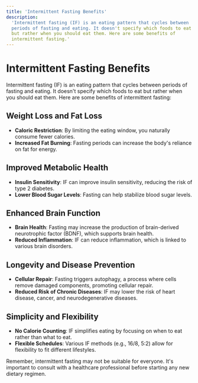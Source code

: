 ```yaml
---
title: 'Intermittent Fasting Benefits'
description:
  'Intermittent fasting (IF) is an eating pattern that cycles between
  periods of fasting and eating. It doesn't specify which foods to eat
  but rather when you should eat them. Here are some benefits of
  intermittent fasting.'
---
```


# Intermittent Fasting Benefits

Intermittent fasting (IF) is an eating pattern that cycles between
periods of fasting and eating. It doesn't specify which foods to eat
but rather when you should eat them. Here are some benefits of
intermittent fasting:

## Weight Loss and Fat Loss

- **Caloric Restriction**: By limiting the eating window, you
  naturally consume fewer calories.
- **Increased Fat Burning**: Fasting periods can increase the body's
  reliance on fat for energy.

## Improved Metabolic Health

- **Insulin Sensitivity**: IF can improve insulin sensitivity,
  reducing the risk of type 2 diabetes.
- **Lower Blood Sugar Levels**: Fasting can help stabilize blood sugar
  levels.

## Enhanced Brain Function

- **Brain Health**: Fasting may increase the production of
  brain-derived neurotrophic factor (BDNF), which supports brain
  health.
- **Reduced Inflammation**: IF can reduce inflammation, which is
  linked to various brain disorders.

## Longevity and Disease Prevention

- **Cellular Repair**: Fasting triggers autophagy, a process where
  cells remove damaged components, promoting cellular repair.
- **Reduced Risk of Chronic Diseases**: IF may lower the risk of heart
  disease, cancer, and neurodegenerative diseases.

## Simplicity and Flexibility

- **No Calorie Counting**: IF simplifies eating by focusing on when to
  eat rather than what to eat.
- **Flexible Schedules**: Various IF methods (e.g., 16/8, 5:2) allow
  for flexibility to fit different lifestyles.

Remember, intermittent fasting may not be suitable for everyone. It's
important to consult with a healthcare professional before starting
any new dietary regimen.
